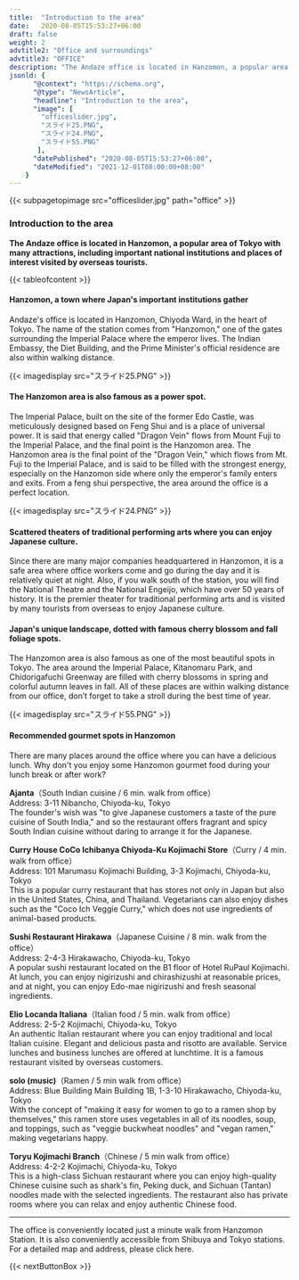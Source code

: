 ```yaml
---
title:  "Introduction to the area"
date:   2020-08-05T15:53:27+06:00
draft: false
weight: 2
advtitle2: "Office and surroundings"
advtitle3: "OFFICE"
description: "The Andaze office is located in Hanzomon, a popular area of Tokyo with many attractions, including important national institutions and places of interest visited by overseas tourists."
jsonld: {
      "@context": "https://schema.org",
      "@type": "NewsArticle",
      "headline": "Introduction to the area",
      "image": [
        "officeslider.jpg",
        "スライド25.PNG",
        "スライド24.PNG",
        "スライド55.PNG"
       ],
      "datePublished": "2020-08-05T15:53:27+06:00",
      "dateModified": "2021-12-01T08:00:00+08:00"
    }
---
```

{{< subpagetopimage src="officeslider.jpg" path="office" >}}

### Introduction to the area

**The Andaze office is located in Hanzomon, a popular area of Tokyo with many attractions, including important national institutions and places of interest visited by overseas tourists.**

{{< tableofcontent >}}

#### Hanzomon, a town where Japan's important institutions gather

Andaze's office is located in Hanzomon, Chiyoda Ward, in the heart of Tokyo. The name of the station comes from "Hanzomon," one of the gates surrounding the Imperial Palace where the emperor lives. The Indian Embassy, the Diet Building, and the Prime Minister's official residence are also within walking distance.

{{< imagedisplay  src="スライド25.PNG"  >}}

#### The Hanzomon area is also famous as a power spot.

The Imperial Palace, built on the site of the former Edo Castle, was meticulously designed based on Feng Shui and is a place of universal power. It is said that energy called "Dragon Vein" flows from Mount Fuji to the Imperial Palace, and the final point is the Hanzomon area. The Hanzomon area is the final point of the "Dragon Vein," which flows from Mt. Fuji to the Imperial Palace, and is said to be filled with the strongest energy, especially on the Hanzomon side where only the emperor's family enters and exits. From a feng shui perspective, the area around the office is a perfect location.

{{< imagedisplay  src="スライド24.PNG"  >}}

#### Scattered theaters of traditional performing arts where you can enjoy Japanese culture.

Since there are many major companies headquartered in Hanzomon, it is a safe area where office workers come and go during the day and it is relatively quiet at night. Also, if you walk south of the station, you will find the National Theatre and the National Engeijo, which have over 50 years of history. It is the premier theater for traditional performing arts and is visited by many tourists from overseas to enjoy Japanese culture.

#### Japan's unique landscape, dotted with famous cherry blossom and fall foliage spots.

The Hanzomon area is also famous as one of the most beautiful spots in Tokyo. The area around the Imperial Palace, Kitanomaru Park, and Chidorigafuchi Greenway are filled with cherry blossoms in spring and colorful autumn leaves in fall. All of these places are within walking distance from our office, don’t forget to take a stroll during the best time of year.

{{< imagedisplay  src="スライド55.PNG"  >}}

#### Recommended gourmet spots in Hanzomon

There are many places around the office where you can have a delicious lunch. Why don't you enjoy some Hanzomon gourmet food during your lunch break or after work?

**Ajanta**（South Indian cuisine / 6 min. walk from office）  
Address: 3-11 Nibancho, Chiyoda-ku, Tokyo  
The founder's wish was "to give Japanese customers a taste of the pure cuisine of South India," and so the restaurant offers fragrant and spicy South Indian cuisine without daring to arrange it for the Japanese.

**Curry House CoCo Ichibanya Chiyoda-Ku Kojimachi Store**（Curry / 4 min. walk from office）  
Address: 101 Marumasu Kojimachi Building, 3-3 Kojimachi, Chiyoda-ku, Tokyo  
This is a popular curry restaurant that has stores not only in Japan but also in the United States, China, and Thailand. Vegetarians can also enjoy dishes such as the "Coco Ich Veggie Curry," which does not use ingredients of animal-based products.

**Sushi Restaurant Hirakawa**（Japanese Cuisine / 8 min. walk from the office）  
Address: 2-4-3 Hirakawacho, Chiyoda-ku, Tokyo  
A popular sushi restaurant located on the B1 floor of Hotel RuPaul Kojimachi. At lunch, you can enjoy nigirizushi and chirashizushi at reasonable prices, and at night, you can enjoy Edo-mae nigirizushi and fresh seasonal ingredients.

**Elio Locanda Italiana**（Italian food / 5 min. walk from office）  
Address: 2-5-2 Kojimachi, Chiyoda-ku, Tokyo  
An authentic Italian restaurant where you can enjoy traditional and local Italian cuisine. Elegant and delicious pasta and risotto are available. Service lunches and business lunches are offered at lunchtime. It is a famous restaurant visited by overseas customers.

**solo (music)**（Ramen / 5 min walk from office）  
Address: Blue Building Main Building 1B, 1-3-10 Hirakawacho, Chiyoda-ku, Tokyo  
With the concept of "making it easy for women to go to a ramen shop by themselves," this ramen store uses vegetables in all of its noodles, soup, and toppings, such as "veggie buckwheat noodles" and "vegan ramen," making vegetarians happy.

**Toryu Kojimachi Branch**（Chinese / 5 min walk from office）  
Address: 4-2-2 Kojimachi, Chiyoda-ku, Tokyo  
This is a high-class Sichuan restaurant where you can enjoy high-quality Chinese cuisine such as shark's fin, Peking duck, and Sichuan (Tantan) noodles made with the selected ingredients. The restaurant also has private rooms where you can relax and enjoy authentic Chinese food.

---

The office is conveniently located just a minute walk from Hanzomon Station. It is also conveniently accessible from Shibuya and Tokyo stations. For a detailed map and address, please click here.

{{< nextButtonBox >}}

